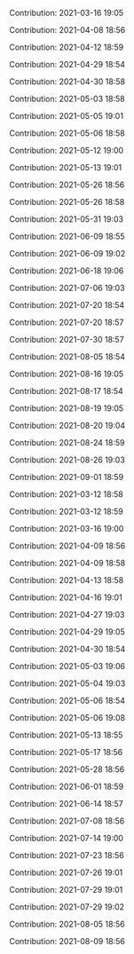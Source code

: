 Contribution: 2021-03-16 19:05

Contribution: 2021-04-08 18:56

Contribution: 2021-04-12 18:59

Contribution: 2021-04-29 18:54

Contribution: 2021-04-30 18:58

Contribution: 2021-05-03 18:58

Contribution: 2021-05-05 19:01

Contribution: 2021-05-06 18:58

Contribution: 2021-05-12 19:00

Contribution: 2021-05-13 19:01

Contribution: 2021-05-26 18:56

Contribution: 2021-05-26 18:58

Contribution: 2021-05-31 19:03

Contribution: 2021-06-09 18:55

Contribution: 2021-06-09 19:02

Contribution: 2021-06-18 19:06

Contribution: 2021-07-06 19:03

Contribution: 2021-07-20 18:54

Contribution: 2021-07-20 18:57

Contribution: 2021-07-30 18:57

Contribution: 2021-08-05 18:54

Contribution: 2021-08-16 19:05

Contribution: 2021-08-17 18:54

Contribution: 2021-08-19 19:05

Contribution: 2021-08-20 19:04

Contribution: 2021-08-24 18:59

Contribution: 2021-08-26 19:03

Contribution: 2021-09-01 18:59

Contribution: 2021-03-12 18:58

Contribution: 2021-03-12 18:59

Contribution: 2021-03-16 19:00

Contribution: 2021-04-09 18:56

Contribution: 2021-04-09 18:58

Contribution: 2021-04-13 18:58

Contribution: 2021-04-16 19:01

Contribution: 2021-04-27 19:03

Contribution: 2021-04-29 19:05

Contribution: 2021-04-30 18:54

Contribution: 2021-05-03 19:06

Contribution: 2021-05-04 19:03

Contribution: 2021-05-06 18:54

Contribution: 2021-05-06 19:08

Contribution: 2021-05-13 18:55

Contribution: 2021-05-17 18:56

Contribution: 2021-05-28 18:56

Contribution: 2021-06-01 18:59

Contribution: 2021-06-14 18:57

Contribution: 2021-07-08 18:56

Contribution: 2021-07-14 19:00

Contribution: 2021-07-23 18:56

Contribution: 2021-07-26 19:01

Contribution: 2021-07-29 19:01

Contribution: 2021-07-29 19:02

Contribution: 2021-08-05 18:56

Contribution: 2021-08-09 18:56

